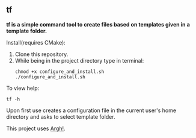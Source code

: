 ## tf
**tf is a simple command tool to create files based on templates given in a template folder.**

Install(requires CMake):
1. Clone this repository. 
2. While being in the project directory type in terminal:
    ```
    chmod +x configure_and_install.sh
    ./configure_and_install.sh
    ```

To view help:
```
tf -h 
```
Upon first use creates a configuration file in the current user's home directory and asks to select template folder.

This project uses [Argh!](https://github.com/adishavit/argh).